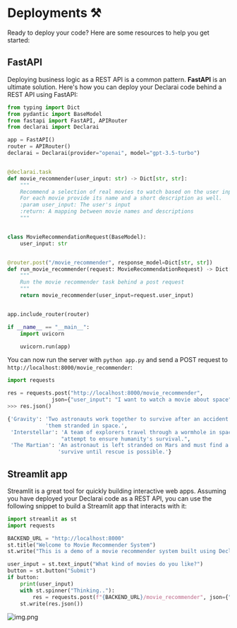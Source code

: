 # Deployments ⚒️
Ready to deploy your code? Here are some resources to help you get started:


## FastAPI
Deploying business logic as a REST API is a common pattern. **FastAPI** is an ultimate solution.
Here's how you can deploy your Declarai code behind a REST API using FastAPI:

```python
from typing import Dict
from pydantic import BaseModel
from fastapi import FastAPI, APIRouter
from declarai import Declarai

app = FastAPI()
router = APIRouter()
declarai = Declarai(provider="openai", model="gpt-3.5-turbo")


@declarai.task
def movie_recommender(user_input: str) -> Dict[str, str]:
    """
    Recommend a selection of real movies to watch based on the user input
    For each movie provide its name and a short description as well.
    :param user_input: The user's input
    :return: A mapping between movie names and descriptions
    """


class MovieRecommendationRequest(BaseModel):
    user_input: str


@router.post("/movie_recommender", response_model=Dict[str, str])
def run_movie_recommender(request: MovieRecommendationRequest) -> Dict[str, str]:
    """
    Run the movie recommender task behind a post request
    """
    return movie_recommender(user_input=request.user_input)


app.include_router(router)

if __name__ == "__main__":
    import uvicorn

    uvicorn.run(app)
```

You can now run the server with `python app.py` and send a POST request to `http://localhost:8000/movie_recommender`:


```python
import requests

res = requests.post("http://localhost:8000/movie_recommender",
              json={"user_input": "I want to watch a movie about space"})
>>> res.json()

{'Gravity': 'Two astronauts work together to survive after an accident leaves '
            'them stranded in space.',
 'Interstellar': 'A team of explorers travel through a wormhole in space in an '
                 "attempt to ensure humanity's survival.",
 'The Martian': 'An astronaut is left stranded on Mars and must find a way to '
                'survive until rescue is possible.'}

```

## Streamlit app
Streamlit is a great tool for quickly building interactive web apps.
Assuming you have deployed your Declarai code as a REST API, you can use the following snippet to build a Streamlit app that interacts with it:
```python
import streamlit as st
import requests

BACKEND_URL = "http://localhost:8000"
st.title("Welcome to Movie Recommender System")
st.write("This is a demo of a movie recommender system built using Declarai")

user_input = st.text_input("What kind of movies do you like?")
button = st.button("Submit")
if button:
    print(user_input)
    with st.spinner("Thinking.."):
        res = requests.post(f"{BACKEND_URL}/movie_recommender", json={"user_input": user_input})
    st.write(res.json())
```
![img.png](streamlit_img.png)
